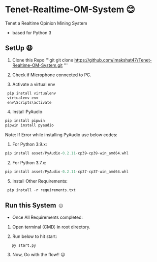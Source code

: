 # Tenet-Realtime-OM-System :blush:
Tenet a Realtime Opinion Mining System 
- based for Python 3

## SetUp :satisfied:

1. Clone this Repo
'''git
git clone https://github.com/imakshat47/Tenet-Realtime-OM-System.git
'''

2. Check if Microphone connected to PC.

3. Activate a virtual env
```python
 pip install virtualenv
 virtualenv env
 env\Scripts\activate
```

4. Install PyAudio

```python
pip install pipwin
pipwin install pyaudio
```

Note: If Error while installing PyAudio use below codes:
   1. For Python 3.9.x: 
```python
pip install asset/PyAudio-0.2.11-cp39-cp39-win_amd64.whl
```
   2. For Python 3.7.x:
```python
pip install asset/PyAudio-0.2.11-cp37-cp37-win_amd64.whl
```

5. Install Other Requirements:
```python
 pip install -r requirements.txt
```

## Run this System :relaxed:
- Once All Requirements completed:

1. Open terminal (CMD) in root directory.

2. Run below to hit start:
```pyhton
   py start.py
```

3. Now, Go with the flow!! :wink:
